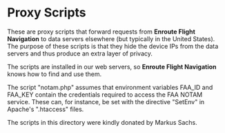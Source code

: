 # Proxy Scripts

These are proxy scripts that forward requests from **Enroute Flight Navigation**
to data servers elsewhere (but typically in the United States). The purpose of 
these scripts is that they hide the device IPs from the data servers and thus 
produce an extra layer of privacy.

The scripts are installed in our web servers, so **Enroute Flight Navigation**
knows how to find and use them.

The script "notam.php" assumes that environment variables FAA_ID and FAA_KEY 
contain the credentials required to access the FAA NOTAM service. These can,
for instance, be set with the directive "SetEnv" in Apache's ".htaccess" 
files.

The scripts in this directory were kindly donated by Markus Sachs.

